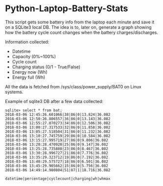 # Python-Laptop-Battery-Stats

This script gets some battery info from the laptop each minute and save it on a SQLite3 local DB. The idea is to, later on, generate a graph showing how the battery cycle count changes when the battery charges/discharges.

Information collected:

* Datetime
* Capacity (0%~100%)
* Cycle count
* Charging status (0/1 - True/False)
* Energy now (Wh)
* Energy full (Wh)

All the data is fetched from /sys/class/power_supply/BAT0 on Linux systems.

Example of sqlite3 DB after a few data collected:

```sqlite3
sqlite> select * from bat;
2018-03-06 12:45:26.601066|38|86|0|13.824|36.082
2018-03-06 12:50:26.806557|36|86|0|13.143|36.082
2018-03-06 12:55:27.070273|34|86|0|12.506|36.082
2018-03-06 13:00:27.317533|32|86|0|11.858|36.082
2018-03-06 13:05:27.518504|31|86|0|11.232|36.082
2018-03-06 13:10:27.745759|29|86|0|10.584|36.082
2018-03-06 13:15:27.995719|27|86|0|9.806|36.082
2018-03-06 13:20:28.470920|25|86|0|9.147|36.082
2018-03-06 13:25:28.735880|23|86|0|8.467|36.082
2018-03-06 13:30:28.996727|21|86|0|7.776|36.082
2018-03-06 13:35:29.323712|19|86|0|7.192|36.082
2018-03-06 13:40:29.575727|18|86|0|6.501|36.082
2018-03-06 13:45:29.905662|15|86|0|5.756|36.082
2018-03-06 14:49:14.980804|51|87|1|18.716|36.082

datetime|percentage|cyclecount|charging|wh|whmax
```

